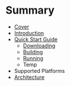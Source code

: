 # Summary

* [Cover](README.md)
* [Introduction](documentation/Introduction.md)
* [Quick Start Guide](documentation/QuickStartGuide.md)
   * [Downloading](documentation/Downloading.md)
   * [Building](documentation/Building.md)
   * [Running](documentation/Running.md)
   * Temp
* Supported Platforms
* [Architecture](documentation/Architecture.md)

